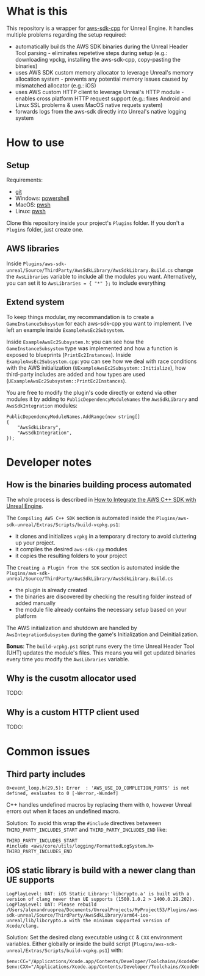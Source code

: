 # What is this

This repository is a wrapper for [aws-sdk-cpp](https://github.com/aws/aws-sdk-cpp) for Unreal Engine.
It handles multiple problems regarding the setup required:
- automatically builds the AWS SDK binaries during the Unreal Header Tool parsing - eliminates repetetive steps during setup (e.g.: downloading vpckg, installing the aws-sdk-cpp, copy-pasting the binaries)
- uses AWS SDK custom memory allocator to leverage Unreal's memory allocation system - prevents any potential memory issues caused by mismatched allocator (e.g.: iOS)
- uses AWS custom HTTP client to leverage Unreal's HTTP module - enables cross platform HTTP request support (e.g.: fixes Android and Linux SSL problems & uses MacOS native requets system)
- forwards logs from the aws-sdk directly into Unreal's native logging system

# How to use

## Setup

Requirements:
- [git](https://git-scm.com/book/en/v2/Getting-Started-Installing-Git)
- Windows: [powershell](https://learn.microsoft.com/en-us/powershell/scripting/install/installing-powershell-on-windows?view=powershell-7.4)
- MacOS: [pwsh](https://learn.microsoft.com/en-us/powershell/scripting/install/installing-powershell-on-macos?view=powershell-7.4)
- Linux: [pwsh](https://learn.microsoft.com/en-us/powershell/scripting/install/installing-powershell-on-linux?view=powershell-7.4)

Clone this repository inside your project's `Plugins` folder. If you don't a `Plugins` folder, just create one.

## AWS libraries

Inside `Plugins/aws-sdk-unreal/Source/ThirdParty/AwsSdkLibrary/AwsSdkLibrary.Build.cs` change the `AwsLibraries` variable to include all the modules you want.
Alternatively, you can set it to `AwsLibraries = { "*" };` to include everything

## Extend system

To keep things modular, my recommandation is to create a `GameInstanceSubsystem` for each aws-sdk-cpp you want to implement. I've left an example inside `ExampleAwsEc2Subsystem`.

Inside `ExampleAwsEc2Subsystem.h`: you can see how the `GameInstanceSubsystem` type was implemented and how a function is exposed to blueprints (`PrintEc2Instances`).
Inside `ExampleAwsEc2Subsystem.cpp`: you can see how we deal with race conditions with the AWS initialization (`UExampleAwsEc2Subsystem::Initialize`), how third-party includes are added and how types are used (`UExampleAwsEc2Subsystem::PrintEc2Instances`).

You are free to modify the plugin's code directly or extend via other modules it by adding to `PublicDependencyModuleNames` the `AwsSdkLibrary` and `AwsSdkIntegration` modules:

```
PublicDependencyModuleNames.AddRange(new string[]
{
	"AwsSdkLibrary", 
	"AwsSdkIntegration", 
});
```

# Developer notes

## How is the binaries building process automated

The whole process is described in [How to Integrate the AWS C++ SDK with Unreal Engine](https://aws.amazon.com/blogs/gametech/how-to-integrate-the-aws-c-sdk-with-unreal-engine/).

The `Compiling AWS C++ SDK` section is automated inside the `Plugins/aws-sdk-unreal/Extras/Scripts/build-vcpkg.ps1`:
- it clones and initializes `vcpkg` in a temporary directory to avoid cluttering up your project.
- it compiles the desired `aws-sdk-cpp` modules
- it copies the resulting folders to your project

The `Creating a Plugin from the SDK` section is automated inside the `Plugins/aws-sdk-unreal/Source/ThirdParty/AwsSdkLibrary/AwsSdkLibrary.Build.cs`
- the plugin is already created
- the binaries are discovered by checking the resulting folder instead of added manually
- the module file already contains the necessary setup based on your platform

The AWS initialization and shutdown are handled by `AwsIntegrationSubsystem` during the game's Initialization and Deinitialization.

**Bonus**: The `build-vcpkg.ps1` script runs every the time Unreal Header Tool (UHT) updates the module's files. This means you will get updated binaries every time you modify the `AwsLibraries` variable.

## Why is the cusotm allocator used

TODO:

## Why is a custom HTTP client used

TODO:

# Common issues

## Third party includes

```
0>event_loop.h(29,5): Error  : 'AWS_USE_IO_COMPLETION_PORTS' is not defined, evaluates to 0 [-Werror,-Wundef]
```

C++ handles undefined macros by replacing them with `0`, however Unreal errors out when it faces an undefined macro.

Solution: To avoid this wrap the `#include` directives betweeen `THIRD_PARTY_INCLUDES_START` and `THIRD_PARTY_INCLUDES_END` like:

```
THIRD_PARTY_INCLUDES_START
#include <aws/core/utils/logging/FormattedLogSystem.h>
THIRD_PARTY_INCLUDES_END
```

## iOS static library is build with a newer clang than UE supports 

```
LogPlayLevel: UAT: iOS Static Library:'libcrypto.a' is built with a version of clang newer than UE supports (1500.1.0.2 > 1400.0.29.202).
LogPlayLevel: UAT: Please rebuild /Users/alexandruoprea/Documents/UnrealProjects/MyProject53/Plugins/aws-sdk-unreal/Source/ThirdParty/AwsSdkLibrary/arm64-ios-unreal/lib/libcrypto.a with the minimum supported version of Xcode/clang.
```

Solution: Set the desired clang executable using `CC` & `CXX` environment variables. Either globally or inside the build script (`Plugins/aws-sdk-unreal/Extras/Scripts/build-vcpkg.ps1`) with:

```
$env:CC="/Applications/Xcode.app/Contents/Developer/Toolchains/XcodeDefault.xctoolchain/usr/bin/clang"
$env:CXX="/Applications/Xcode.app/Contents/Developer/Toolchains/XcodeDefault.xctoolchain/usr/bin/clang++"
```